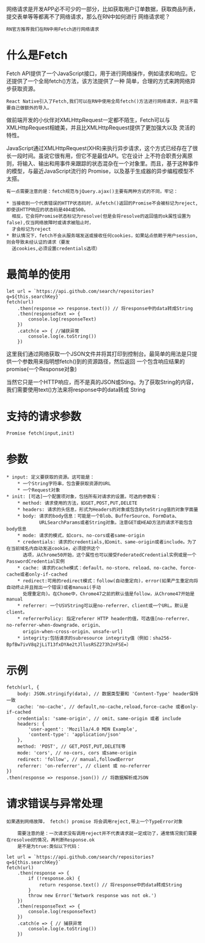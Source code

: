 网络请求是开发APP必不可少的一部分，比如获取用户订单数据，获取商品列表，提交表单等等都离不了网络请求，那么在RN中如何进行
网络请求呢？

    RN官方推荐我们在RN中用Fetch进行网络请求

# 什么是Fetch

Fetch API提供了一个JavaScript接口，用于进行网络操作，例如请求和响应。它还提供了一个全局fetch()方法，该方法提供了一种
简单，合理的方式来跨网络异步获取资源。

    React Native引入了Fetch,我们可以在RN中使用全局fetch()方法进行网络请求，并且不需要自己做额外的导入。

做前端开发的小伙伴对XMLHttpRequest一定都不陌生，Fetch可以与XMLHttpRequest相媲美，并且比XMLHttpRequest提供了更加强大以及
灵活的特性。

JavaScript通过XMLHttpRequest(XHR)来执行异步请求，这个方式已经存在了很长一段时间。虽说它很有用，但它不是最佳API。它在设计
上不符合职责分离原则，将输入、输出和用事件来跟踪的状态混杂在一个对象里。而且，基于这种事件的模型，与最近JavaScript流行的
Promise，以及基于生成器的异步编程模型不太搭。

    有一点需要注意的是：fetch规范与jQuery.ajax()主要有两种方式的不同，牢记：

    * 当接收到一个代表错误的HTTP状态码时，从fetch()返回的Promise不会被标记为reject,即使该HTTP响应的状态码是404或500。
      相反，它会将Promise状态标记为resolve(但是会将resolve的返回值的ok属性设置为false),仅当网络故障时或请求被阻止时，
      才会标记为reject
    * 默认情况下，fetch不会从服务端发送或接收任何cookies，如果站点依赖于用户session,则会导致未经认证的请求（要发
      送cookies,必须设置credentials选项）

# 最简单的使用

    let url = `https://api.github.com/search/repositories?q=${this.searchKey}`
    fetch(url)
        .then(response => response.text()) // 将response中的data转成String
        .then(responseText => {
            console.log(responseText)
        })
        .catch(e => { //捕获异常
            console.log(e.toString())
        })

这里我们通过网络获取一个JSON文件并将其打印到控制台。最简单的用法是只提供一个参数用来指明想fetch()到的资源路径，然后返回
一个包含响应结果的promise(一个Response对象)

当然它只是一个HTTP响应，而不是真的JSON或Sting。为了获取String的内容，我们需要使用text()方法来将response中的data转成
String

# 支持的请求参数

    Promise fetch(input,init)

# 参数

    * input: 定义要获取的资源。这可能是：
        * 一个String字符串，包含要获取资源的URL
        * 一个Request对象
    * init: [可选]一个配置项对象，包括所有对请求的设置。可选的参数有：
        * method: 请求使用的方法，如GET,POST,PUT,DELETE
        * headers: 请求的头信息，形式为Headers的对象或包含ByteString值的对象字面量
        * body: 请求的body信息：可能是一个Blob、BufferSource、FormData、
                URLSearchParams或者String对象。注意GET或HEAD方法的请求不能包含body信息
        * mode: 请求的模式，如cors、no-cors或者same-origin
        * credentials: 请求的credentials,如omit、same-origin或者include。为了在当前域名内自动发送cookie，必须提供这个
          选项，从Chrome50开始，这个属性也可以接受FederatedCredential实例或是一个PasswordCredential实例
        * cache: 请求的cache模式：default、no-store、reload、no-cache、force-cache或者only-if-cached
        * redirect:可用的redirect模式：follow(自动重定向)，error(如果产生重定向将自动终止并且抛出一个错误)或者manuai(手动
          处理重定向)。在Chome中，Chrome47之前的默认值是follow，从Chrome47开始是manual
        * referrer: 一个USVString可以是no-referrer、client或一个URL。默认是client。
        * referrerPolicy: 指定referer HTTP header的值，可选值[no-referrer、no-referrer-when-downgrade、origin、
          origin-when-cross-origin、unsafe-url]
        * integrity:包括请求的subresource integrity值（例如：sha256-BpfBw7ivV8q2jLiT13fxDYAe2tJllusRSZ273h2nFSE=）


# 示例

    fetch(url, {
        body: JSON.stringify(data), // 数据类型要和 'Content-Type' header保持一致
        cache: 'no-cache', // default,no-cache,reload,force-cache 或者only-if-cached
        credentials: 'same-origin', // omit、same-origin 或者 include
        headers: {
            'user-agent': 'Mozilla/4.0 MDN Example',
            'content-type': 'application/json'
        },
        method: 'POST', // GET,POST,PUT,DELETE等
        mode: 'cors', // no-cors, cors 或same-origin
        redirect: 'follow', // manual,follow或error
        referrer: 'on-referrer', // client 或 no-referrer
    })
    .then(response => response.json()) // 将数据解析成JSON

# 请求错误与异常处理

    如果遇到网络故障， fetch() promise 将会调用reject,带上一个TypeError对象

        需要注意的是：一次请求没有调用reject并不代表请求就一定成功了，通常情况我们需要在resolved的情况，再判断Response.ok
        是不是为true:类似以下代码：

    let url = `https://api.github.com/search/repositories?q=${this.searchKey}`
    fetch(url)
        .then(response => {
            if (!response.ok) {
                return response.text() // 将response中的data转成String
            }
            throw new Error('Network response was not ok.')
        })
        .then(responseText => {
            console.log(responseText)
        })
        .catch(e => { // 捕获异常
            console.log(e.toString())
        })